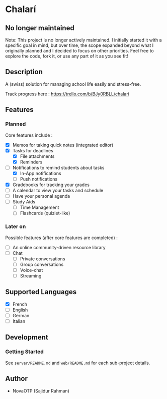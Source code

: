 # Chalarí

## No longer maintained

Note: This project is no longer actively maintained. I initially started it with a specific goal in mind, but over time, the scope expanded beyond what I originally planned and I decided to focus on other priorities. Feel free to explore the code, fork it, or use any part of it as you see fit!

## Description

A (swiss) solution for managing school life easily and stress-free.

Track progress here : https://trello.com/b/BJy0RBLL/chalari

## Features

### Planned

Core features include :
- [X] Memos for taking quick notes (integrated editor)
- [X] Tasks for deadlines
    - [X] File attachments
    - [X] Reminders
- [ ] Notifications to remind students about tasks
    - [X] In-App notifications
    - [ ] Push notifications
- [X] Gradebooks for tracking your grades
- [ ] A calendar to view your tasks and schedule
- [ ] Have your personal agenda
- [ ] Study Aids
    - [ ] Time Management
    - [ ] Flashcards (quizlet-like)

### Later on

Possible features (after core features are completed) :
- [ ] An online community-driven resource library
- [ ] Chat
    - [ ] Private conversations
    - [ ] Group conversations
    - [ ] Voice-chat
    - [ ] Streaming

## Supported Languages

- [X] French
- [ ] English
- [ ] German
- [ ] Italian

## Development

### Getting Started

See `server/README.md` and `web/README.md` for each sub-project details.

## Author

-   NovaOTP (Sajidur Rahman)
